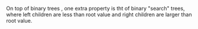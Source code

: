 
On top of binary trees , one extra property is tht of
binary "search" trees, where
left children are less than root value and right children are larger than root value.

